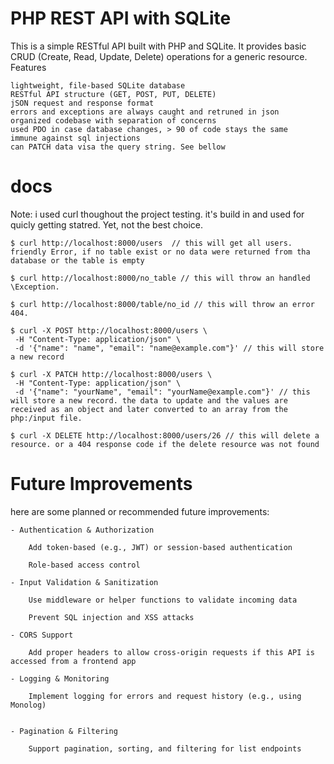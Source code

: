 # PHP REST API with SQLite

This is a simple RESTful API built with PHP and SQLite. It provides basic CRUD (Create, Read, Update, Delete) operations for a generic resource.
Features

    lightweight, file-based SQLite database
    RESTful API structure (GET, POST, PUT, DELETE)
    jSON request and response format
    errors and exceptions are always caught and retruned in json
    organized codebase with separation of concerns
    used PDO in case database changes, > 90 of code stays the same
    immune against sql injections
    can PATCH data visa the query string. See bellow

#  docs
Note: i used curl thoughout the project testing. it's build in and used for quicly getting statred. Yet, not the best choice.
    
    $ curl http://localhost:8000/users  // this will get all users. friendly Error, if no table exist or no data were returned from tha database or the table is empty

    $ curl http://localhost:8000/no_table // this will throw an handled \Exception.

    $ curl http://localhost:8000/table/no_id // this will throw an error 404.

    $ curl -X POST http://localhost:8000/users \
     -H "Content-Type: application/json" \
     -d '{"name": "name", "email": "name@example.com"}' // this will store a new record

    $ curl -X PATCH http://localhost:8000/users \
     -H "Content-Type: application/json" \
     -d '{"name": "yourName", "email": "yourName@example.com"}' // this will store a new record. the data to update and the values are received as an object and later converted to an array from the php:/input file. 

    $ curl -X DELETE http://localhost:8000/users/26 // this will delete a resource. or a 404 response code if the delete resource was not found


# Future Improvements

here are some planned or recommended future improvements:

    - Authentication & Authorization

        Add token-based (e.g., JWT) or session-based authentication

        Role-based access control

    - Input Validation & Sanitization

        Use middleware or helper functions to validate incoming data

        Prevent SQL injection and XSS attacks

    - CORS Support

        Add proper headers to allow cross-origin requests if this API is accessed from a frontend app

    - Logging & Monitoring

        Implement logging for errors and request history (e.g., using Monolog)


    - Pagination & Filtering

        Support pagination, sorting, and filtering for list endpoints
